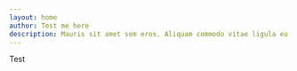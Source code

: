 ```yaml
---
layout: home
author: Test me here
description: Mauris sit amet sem eros. Aliquam commodo vitae ligula eu pulvinar. Fusce ultrices arcu dignissim erat fermentum, vitae condimentum dolor porttitor. Morbi dapibus commodo ullamcorper. Aliquam tempor vestibulum eros, vel viverra nulla dictum vitae. Integer faucibus tincidunt dui et rhoncus. In et risus ac sem consectetur congue vitae ut mi. Vestibulum malesuada, leo et semper congue, orci urna feugiat massa, ut fermentum nibh tellus in dolor. Nullam sodales vel tortor in ornare. Etiam laoreet mi nec purus condimentum, gravida volutpat urna ornare. Quisque vitae arcu arcu. Integer et erat et libero pharetra tempor vestibulum sodales eros.
---
```


Test
